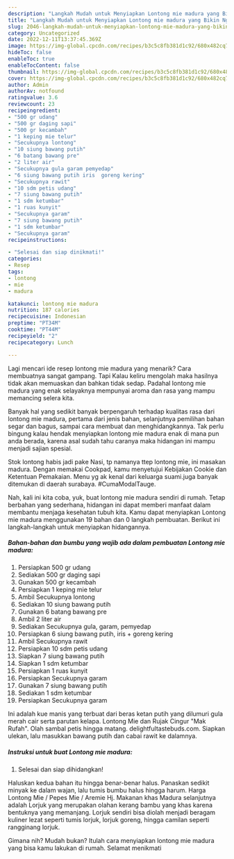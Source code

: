```yaml
---
description: "Langkah Mudah untuk Menyiapkan Lontong mie madura yang Bikin Ngiler, Buat Buka Puasa Enak"
title: "Langkah Mudah untuk Menyiapkan Lontong mie madura yang Bikin Ngiler, Buat Buka Puasa Enak"
slug: 2046-langkah-mudah-untuk-menyiapkan-lontong-mie-madura-yang-bikin-ngiler-buat-buka-puasa-enak
category: Uncategorized
date: 2022-12-11T13:37:45.369Z
image: https://img-global.cpcdn.com/recipes/b3c5c8fb381d1c92/680x482cq70/lontong-mie-madura-foto-resep-utama.jpg
hideToc: false
enableToc: true
enableTocContent: false
thumbnail: https://img-global.cpcdn.com/recipes/b3c5c8fb381d1c92/680x482cq70/lontong-mie-madura-foto-resep-utama.jpg
cover: https://img-global.cpcdn.com/recipes/b3c5c8fb381d1c92/680x482cq70/lontong-mie-madura-foto-resep-utama.jpg
author: Admin
authorAv: notfound
ratingvalue: 3.6
reviewcount: 23
recipeingredient:
- "500 gr udang"
- "500 gr daging sapi"
- "500 gr kecambah"
- "1 keping mie telur"
- "Secukupnya lontong"
- "10 siung bawang putih"
- "6 batang bawang pre"
- "2 liter air"
- "Secukupnya gula garam pemyedap"
- "6 siung bawang putih iris  goreng kering"
- "Secukupnya rawit"
- "10 sdm petis udang"
- "7 siung bawang putih"
- "1 sdm ketumbar"
- "1 ruas kunyit"
- "Secukupnya garam"
- "7 siung bawang putih"
- "1 sdm ketumbar"
- "Secukupnya garam"
recipeinstructions:

- "Selesai dan siap dinikmati!"
categories:
- Resep
tags:
- lontong
- mie
- madura

katakunci: lontong mie madura 
nutrition: 187 calories
recipecuisine: Indonesian
preptime: "PT34M"
cooktime: "PT44M"
recipeyield: "2"
recipecategory: Lunch

---
```



Lagi mencari ide resep lontong mie madura yang menarik? Cara membuatnya sangat gampang. Tapi Kalau keliru mengolah maka hasilnya tidak akan memuaskan dan bahkan tidak sedap. Padahal lontong mie madura yang enak selayaknya mempunyai aroma dan rasa yang mampu memancing selera kita.


Banyak hal yang sedikit banyak berpengaruh terhadap kualitas rasa dari lontong mie madura, pertama dari jenis bahan, selanjutnya pemilihan bahan segar dan bagus, sampai cara membuat dan menghidangkannya. Tak perlu bingung kalau hendak menyiapkan lontong mie madura enak di mana pun anda berada, karena asal sudah tahu caranya maka hidangan ini mampu menjadi sajian spesial.

Stok lontong habis jadi pake Nasi, tp namanya ttep lontong mie, ini masakan madura. Dengan memakai Cookpad, kamu menyetujui Kebijakan Cookie dan Ketentuan Pemakaian. Menu yg ak kenal dari keluarga suami.juga banyak ditemukan di daerah surabaya. #CumaModalTauge.


Nah, kali ini kita coba, yuk, buat lontong mie madura sendiri di rumah. Tetap berbahan yang sederhana, hidangan ini dapat memberi manfaat dalam membantu menjaga kesehatan tubuh kita. Kamu dapat menyiapkan Lontong mie madura menggunakan 19 bahan dan 0 langkah pembuatan. Berikut ini langkah-langkah untuk menyiapkan hidangannya.

<!--inarticleads1-->

##### Bahan-bahan dan bumbu yang wajib ada dalam pembuatan Lontong mie madura:

1. Persiapkan 500 gr udang
1. Sediakan 500 gr daging sapi
1. Gunakan 500 gr kecambah
1. Persiapkan 1 keping mie telur
1. Ambil Secukupnya lontong
1. Sediakan 10 siung bawang putih
1. Gunakan 6 batang bawang pre
1. Ambil 2 liter air
1. Sediakan Secukupnya gula, garam, pemyedap
1. Persiapkan 6 siung bawang putih, iris + goreng kering
1. Ambil Secukupnya rawit
1. Persiapkan 10 sdm petis udang
1. Siapkan 7 siung bawang putih
1. Siapkan 1 sdm ketumbar
1. Persiapkan 1 ruas kunyit
1. Persiapkan Secukupnya garam
1. Gunakan 7 siung bawang putih
1. Sediakan 1 sdm ketumbar
1. Persiapkan Secukupnya garam


Ini adalah kue manis yang terbuat dari beras ketan putih yang dilumuri gula merah cair serta parutan kelapa. Lontong Mie dan Rujak Cingur &#34;Mak Rufah&#34;. Olah sambal petis hingga matang. delightfultastebuds.com. Siapkan ulekan, lalu masukkan bawang putih dan cabai rawit ke dalamnya. 

<!--inarticleads2-->

##### Instruksi untuk buat Lontong mie madura:


1. Selesai dan siap dihidangkan!

Haluskan kedua bahan itu hingga benar-benar halus. Panaskan sedikit minyak ke dalam wajan, lalu tumis bumbu halus hingga harum. Harga Lontong Mie / Pepes Mie / Aremie Hj. Makanan khas Madura selanjutnya adalah Lorjuk yang merupakan olahan kerang bambu yang khas karena bentuknya yang memanjang. Lorjuk sendiri bisa diolah menjadi beragam kuliner lezat seperti tumis lorjuk, lorjuk goreng, hingga camilan seperti rangginang lorjuk. 

Gimana nih? Mudah bukan? Itulah cara menyiapkan lontong mie madura yang bisa kamu lakukan di rumah. Selamat menikmati

